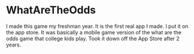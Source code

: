 # WhatAreTheOdds
I made this game my freshman year. It is the first real app I made. I put it on the app store. It was basically a mobile game version of the what are the odds game that college kids play. Took it down off the App Store after 2 years.
